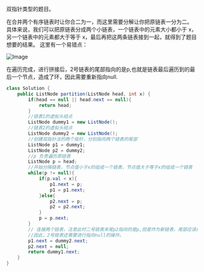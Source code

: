 双指针类型的题目。

在合并两个有序链表时让你合二为一，而这里需要分解让你把原链表一分为二。
具体来说，我们可以把原链表分成两个小链表，一个链表中的元素大小都小于 x，另一个链表中的元素都大于等于 x，最后再把这两条链表接到一起，就得到了题目想要的结果。
这里有一个易错点：

![Image](https://github.com/user-attachments/assets/8deeda9f-28da-47ba-8f3f-cc600882e70a)

在遍历完成，进行拼接后，2号链表的尾部指向的是p,也就是链表最后遍历到的最后一个节点，造成了环，因此需要重新指向null.

```java
class Solution {
    public ListNode partition(ListNode head, int x) {
        if(head == null || head.next == null){
            return head;
        }
        //链表1的虚拟头结点
        ListNode dummy1 = new ListNode();
        //链表2的虚拟头结点
        ListNode dummy2 = new ListNode();
        //创建双指针法的两个指针，分别指向两个链表的尾部
        ListNode p1 = dummy1;
        ListNode p2 = dummy2;
        //p 负责遍历原链表
        ListNode p = head;
        //开始分隔链表，节点值小于x的组成一个链表，节点值大于等于x的组成一个链表
        while(p != null){
            if(p.val < x){
                p1.next = p;
                p1 = p1.next;
            }else{
                p2.next = p;
                p2 = p2.next;
            }           
            p = p.next;
        }
        // 连接两个链表，注意此时二号链表末尾p2指向的是p,但是作为新链表，尾部应该指向null否则就会产生换
        //因此，2号链表还需要进行指向null的操作。
        p1.next = dummy2.next;
        p2.next = null;
        return dummy1.next;
    }
}
```
